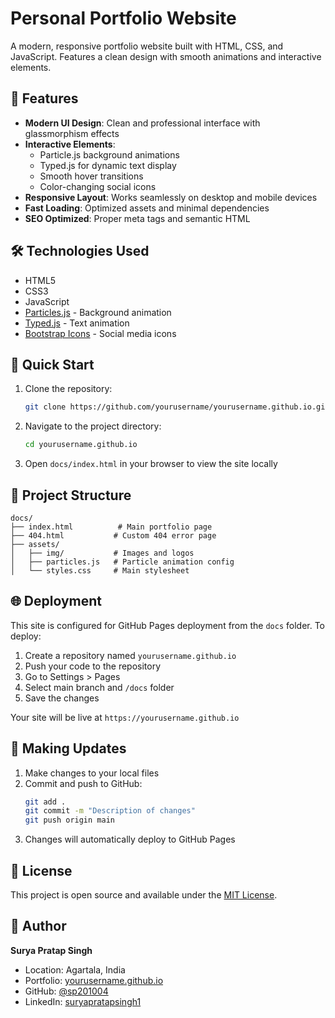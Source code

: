 # Personal Portfolio Website

A modern, responsive portfolio website built with HTML, CSS, and JavaScript. Features a clean design with smooth animations and interactive elements.

## 🌟 Features

- **Modern UI Design**: Clean and professional interface with glassmorphism effects
- **Interactive Elements**:
  - Particle.js background animations
  - Typed.js for dynamic text display
  - Smooth hover transitions
  - Color-changing social icons
- **Responsive Layout**: Works seamlessly on desktop and mobile devices
- **Fast Loading**: Optimized assets and minimal dependencies
- **SEO Optimized**: Proper meta tags and semantic HTML

## 🛠️ Technologies Used

- HTML5
- CSS3
- JavaScript
- [Particles.js](https://vincentgarreau.com/particles.js/) - Background animation
- [Typed.js](https://github.com/mattboldt/typed.js/) - Text animation
- [Bootstrap Icons](https://icons.getbootstrap.com/) - Social media icons

## 🚀 Quick Start

1. Clone the repository:

   ```bash
   git clone https://github.com/yourusername/yourusername.github.io.git
   ```

2. Navigate to the project directory:

   ```bash
   cd yourusername.github.io
   ```

3. Open `docs/index.html` in your browser to view the site locally

## 📂 Project Structure

```
docs/
├── index.html          # Main portfolio page
├── 404.html           # Custom 404 error page
├── assets/
│   ├── img/           # Images and logos
│   ├── particles.js   # Particle animation config
│   └── styles.css     # Main stylesheet
```

## 🌐 Deployment

This site is configured for GitHub Pages deployment from the `docs` folder. To deploy:

1. Create a repository named `yourusername.github.io`
2. Push your code to the repository
3. Go to Settings > Pages
4. Select main branch and `/docs` folder
5. Save the changes

Your site will be live at `https://yourusername.github.io`

## 🔄 Making Updates

1. Make changes to your local files
2. Commit and push to GitHub:
   ```bash
   git add .
   git commit -m "Description of changes"
   git push origin main
   ```
3. Changes will automatically deploy to GitHub Pages

## 📝 License

This project is open source and available under the [MIT License](LICENSE).

## 👤 Author

**Surya Pratap Singh**

- Location: Agartala, India
- Portfolio: [yourusername.github.io](https://yourusername.github.io)
- GitHub: [@sp201004](https://github.com/sp201004)
- LinkedIn: [suryapratapsingh1](https://www.linkedin.com/in/suryapratapsingh1/)

